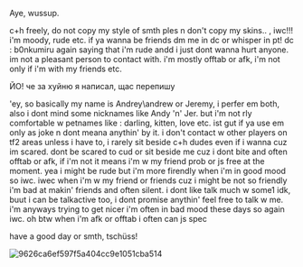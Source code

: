 




Aye, wussup.

c+h freely, do not copy my style of smth ples n don't copy my skins.. , iwc!!! i'm moody, rude etc. if ya wanna be friends dm me in dc or whisper in pt! dc : b0nkumiru
again saying that i'm rude andd i just dont wanna hurt anyone. im not a pleasant person to contact with.
i'm mostly offtab or afk, i'm not only if i'm with my friends etc.


ЙО! че за хуйню я написал, щас перепишу



'ey, so basically my name is Andrey\andrew or Jeremy, i perfer em both, also i dont mind some nicknames like Andy 'n' Jer. but i'm not rly comfortable w petnames like : darling, kitten, love etc. ist gut if ya use em only as joke n dont meana anythin' by it.
i don't contact w other players on tf2 areas unless i have to, i rarely sit beside c+h dudes even if i wanna cuz im scared.
dont be scared to cud or sit beside me cuz i dont bite and often offtab or afk, if i'm not it means i'm w my friend prob or js free at the moment.
yea i might be rude but i'm more firendly when i'm in good mood so iwc. iwec when i'm w my friend or friends cuz i might be not so friendly
i'm bad at makin' friends and often silent. i dont like talk much w some1 idk, buut i can be talkactive too, i dont promise anythin'
feel free to talk w me. i'm anyways trying to get nicer
i'm often in bad mood these days so again iwc.
oh btw when i'm afk or offtab i often can js spec


have a good day or smth, tschüss!








![9626ca6ef597f5a404cc9e1051cba514](https://github.com/user-attachments/assets/88da8a20-112b-4f36-ad3b-8679666afe96)

